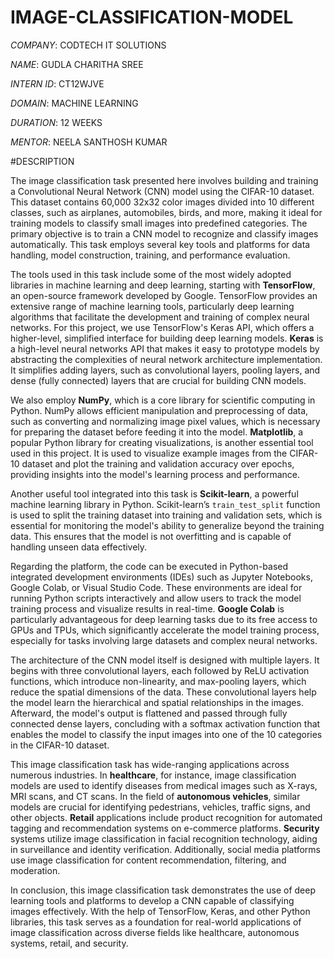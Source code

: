 # IMAGE-CLASSIFICATION-MODEL

*COMPANY*: CODTECH IT SOLUTIONS

*NAME*: GUDLA CHARITHA SREE

*INTERN ID*: CT12WJVE

*DOMAIN*: MACHINE LEARNING

*DURATION*: 12 WEEKS

*MENTOR*: NEELA SANTHOSH KUMAR

#DESCRIPTION

The image classification task presented here involves building and training a Convolutional Neural Network (CNN) model using the CIFAR-10 dataset. This dataset contains 60,000 32x32 color images divided into 10 different classes, such as airplanes, automobiles, birds, and more, making it ideal for training models to classify small images into predefined categories. The primary objective is to train a CNN model to recognize and classify images automatically. This task employs several key tools and platforms for data handling, model construction, training, and performance evaluation.

The tools used in this task include some of the most widely adopted libraries in machine learning and deep learning, starting with **TensorFlow**, an open-source framework developed by Google. TensorFlow provides an extensive range of machine learning tools, particularly deep learning algorithms that facilitate the development and training of complex neural networks. For this project, we use TensorFlow's Keras API, which offers a higher-level, simplified interface for building deep learning models. **Keras** is a high-level neural networks API that makes it easy to prototype models by abstracting the complexities of neural network architecture implementation. It simplifies adding layers, such as convolutional layers, pooling layers, and dense (fully connected) layers that are crucial for building CNN models. 

We also employ **NumPy**, which is a core library for scientific computing in Python. NumPy allows efficient manipulation and preprocessing of data, such as converting and normalizing image pixel values, which is necessary for preparing the dataset before feeding it into the model. **Matplotlib**, a popular Python library for creating visualizations, is another essential tool used in this project. It is used to visualize example images from the CIFAR-10 dataset and plot the training and validation accuracy over epochs, providing insights into the model's learning process and performance.

Another useful tool integrated into this task is **Scikit-learn**, a powerful machine learning library in Python. Scikit-learn’s `train_test_split` function is used to split the training dataset into training and validation sets, which is essential for monitoring the model's ability to generalize beyond the training data. This ensures that the model is not overfitting and is capable of handling unseen data effectively.

Regarding the platform, the code can be executed in Python-based integrated development environments (IDEs) such as Jupyter Notebooks, Google Colab, or Visual Studio Code. These environments are ideal for running Python scripts interactively and allow users to track the model training process and visualize results in real-time. **Google Colab** is particularly advantageous for deep learning tasks due to its free access to GPUs and TPUs, which significantly accelerate the model training process, especially for tasks involving large datasets and complex neural networks.

The architecture of the CNN model itself is designed with multiple layers. It begins with three convolutional layers, each followed by ReLU activation functions, which introduce non-linearity, and max-pooling layers, which reduce the spatial dimensions of the data. These convolutional layers help the model learn the hierarchical and spatial relationships in the images. Afterward, the model's output is flattened and passed through fully connected dense layers, concluding with a softmax activation function that enables the model to classify the input images into one of the 10 categories in the CIFAR-10 dataset.

This image classification task has wide-ranging applications across numerous industries. In **healthcare**, for instance, image classification models are used to identify diseases from medical images such as X-rays, MRI scans, and CT scans. In the field of **autonomous vehicles**, similar models are crucial for identifying pedestrians, vehicles, traffic signs, and other objects. **Retail** applications include product recognition for automated tagging and recommendation systems on e-commerce platforms. **Security** systems utilize image classification in facial recognition technology, aiding in surveillance and identity verification. Additionally, social media platforms use image classification for content recommendation, filtering, and moderation.

In conclusion, this image classification task demonstrates the use of deep learning tools and platforms to develop a CNN capable of classifying images effectively. With the help of TensorFlow, Keras, and other Python libraries, this task serves as a foundation for real-world applications of image classification across diverse fields like healthcare, autonomous systems, retail, and security.
